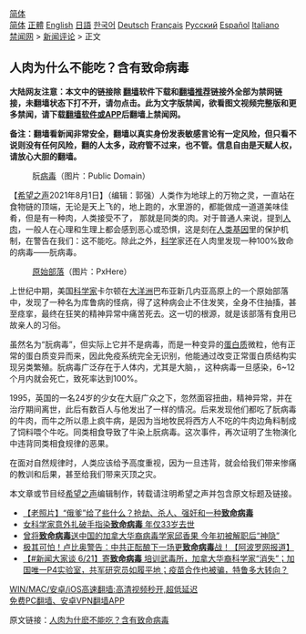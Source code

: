  <!-- 面包屑导航 --> <div class="breadcrumb"><!-- GTranslate: https://gtranslate.io/ -->  <div class="switcher notranslate">  <div class="selected">  <a href="#" onclick="return false;"> 简体</a>  </div>  <div class="option">  <a href="https://www.bannedbook.org" onclick="doGTranslate('zh-CN|zh-CN');jQuery('div.switcher div.selected a').html(jQuery(this).html());return false;" title="简体中文" class="nturl selected"> 简体</a>  <a href="https://www.bannedbook.org/zh-tw/" onclick="doGTranslate('zh-CN|zh-TW');jQuery('div.switcher div.selected a').html(jQuery(this).html());return false;" title="繁體中文" class="nturl"> 正體</a>  <a href="https://www.bannedbook.org/en/" onclick="doGTranslate('zh-CN|en');jQuery('div.switcher div.selected a').html(jQuery(this).html());return false;" title="English" class="nturl"> English</a>  <a href="https://www.bannedbook.org/ja/" onclick="doGTranslate('zh-CN|ja');jQuery('div.switcher div.selected a').html(jQuery(this).html());return false;" title="日本語" class="nturl"> 日語</a>  <a href="https://www.bannedbook.org/ko/" onclick="doGTranslate('zh-CN|ko');jQuery('div.switcher div.selected a').html(jQuery(this).html());return false;" title="한국어" class="nturl"> 한국어</a>  <a href="https://www.bannedbook.org/de/" onclick="doGTranslate('zh-CN|de');jQuery('div.switcher div.selected a').html(jQuery(this).html());return false;" title="Deutsch" class="nturl"> Deutsch</a>  <a href="https://www.bannedbook.org/fr/" onclick="doGTranslate('zh-CN|fr');jQuery('div.switcher div.selected a').html(jQuery(this).html());return false;" title="Français" class="nturl"> Français</a>  <a href="https://www.bannedbook.org/ru/" onclick="doGTranslate('zh-CN|ru');jQuery('div.switcher div.selected a').html(jQuery(this).html());return false;" title="Русский" class="nturl"> Русский</a>  <a href="https://www.bannedbook.org/es/" onclick="doGTranslate('zh-CN|es');jQuery('div.switcher div.selected a').html(jQuery(this).html());return false;" title="Español" class="nturl"> Español</a>  <a href="https://www.bannedbook.org/it/" onclick="doGTranslate('zh-CN|it');jQuery('div.switcher div.selected a').html(jQuery(this).html());return false;" title="Italiano" class="nturl"> Italiano</a>  </div>  </div>      <div class='breadcrumb-sub'><!-- Breadcrumb NavXT 6.3.0 --> <a href="https://www.bannedbook.org/" class="home">禁闻网</a> &gt; <a href="https://www.bannedbook.org/bnews/comments/" class="category">新闻评论</a> &gt; 正文</div></div><h2>人肉为什么不能吃？含有致命病毒</h2> <p class="notice"><b>大陆网友注意：本文中的链接除 <a href="https://github.com/bannedbook/fanqiang" >翻墙</a>软件下载和<a href="https://github.com/killgcd/justmysocks/blob/master/README.md">翻墙推荐</a>链接外全部为禁网链接，未翻墙状态下打不开，请勿点击。此为文字版禁闻，欲看图文视频完整版和更多禁闻，请下载<a href="https://github.com/bannedbook/fanqiang">翻墙软件或APP</a>后翻墙上禁闻网。</p><p>备注：翻墙看新闻非常安全，翻墙以真实身份发表敏感言论有一定风险，但只看不说则没有任何风险，翻的人太多，政府管不过来，也不管。信息自由是天赋人权，请放心大胆的翻墙。</b></p>  <div class="entry"> <figure><figcaption>朊<a href="https://www.bannedbook.org/bnews/tag/%e7%97%85%e6%af%92/" class="st_tag internal_tag" rel="tag" title="标签 病毒 下的日志">病毒</a>（图片：Public Domain）</figcaption></figure> <p>【<span class='wp_keywordlink_affiliate'><a href="https://www.soundofhope.org" title="希望之声" target="_blank">希望之声</a></span>2021年8月1日】（编辑：郭强）人类作为地球上的万物之灵，一直站在食物链的顶端，无论是天上飞的，地上跑的，水里游的，都能做成一道道美味佳肴，但是有一种肉，人类接受不了， 那就是同类的肉。对于普通人来说，提到<a href="https://www.bannedbook.org/bnews/tag/%E4%BA%BA%E8%82%89/" class="st_tag internal_tag" rel="tag" title="标签 人肉 下的日志">人肉</a>，一般人在心理和生理上都会感到恶心或恐惧，这是刻在<a href="https://www.bannedbook.org/bnews/tag/%e4%ba%ba%e7%b1%bb%e5%9f%ba%e5%9b%a0/" class="st_tag internal_tag" rel="tag" title="标签 人类基因 下的日志">人类基因</a>里的保护机制，在警告在我们：这不能吃。除此之外，<span class='wp_keywordlink'><a href="https://www.bannedbook.org/forum11/topic309.html" title="禁片：“科学”的棍子" target="_blank">科学</a></span>家还在人肉里发现一种100%致命的病毒——朊病毒。</p> <figure><figcaption><a href="https://www.bannedbook.org/bnews/tag/%E5%8E%9F%E5%A7%8B%E9%83%A8%E8%90%BD/" class="st_tag internal_tag" rel="tag" title="标签 原始部落 下的日志">原始部落</a>（图片：PxHere）</figcaption></figure> <p>上世纪中期，美国<a href="https://www.bannedbook.org/bnews/tag/%e7%a7%91%e5%ad%a6%e5%ae%b6/" class="st_tag internal_tag" rel="tag" title="标签 科学家 下的日志">科学家</a>卡尔顿在<a href="https://www.bannedbook.org/bnews/tag/%e5%a4%a7%e6%b4%8b%e6%b4%b2/" class="st_tag internal_tag" rel="tag" title="标签 大洋洲 下的日志">大洋洲</a>巴布亚新几内亚高原上的一个原始部落中，发现了一种名为库鲁病的怪病，得了这种病会止不住发笑，全身不住抽搐，甚至痉挛，最终在狂笑的精神异常中痛苦死去。这一切的根源，就是该部落有食用已故亲人的习俗。</p>  <p>虽然名为“朊病毒”，但实际上它并不是病毒，而是一种变异的<a href="https://www.bannedbook.org/bnews/tag/%E8%9B%8B%E7%99%BD%E8%B4%A8/" class="st_tag internal_tag" rel="tag" title="标签 蛋白质 下的日志">蛋白质</a>微粒，他有正常的蛋白质变异而来，因此免疫系统完全无识别，他能通过改变正常蛋白质结构实现另类繁殖。朊病毒广泛存在于人体内，尤其是大脑，，这种病毒一旦感染，6~12个月内就会死亡，致死率达到100%。</p> <p>1995，英国的一名24岁的少女在大庭广众之下，忽然面容扭曲，精神异常，并在治疗期间离世，此后有数百人与他发出了一样的情况。后来发现他们都吃了朊病毒的牛肉，而牛之所以患上疯牛病，是因为当地牧民将西方人不吃的牛肉边角料制成了饲料喂个牛吃。同类相食导致了牛染上朊病毒。这次事件，再次证明了生物演化中违背同类相食规律的恶果。</p>  <p>在面对自然规律时，人类应该给予高度重视，因为一旦违背，就会给我们带来惨痛的教训和后果，甚至给我们带来灭顶之灾。</p> <p>本文章或节目经<a href="https://www.bannedbook.org/bnews/tag/%e5%b8%8c%e6%9c%9b%e4%b9%8b%e5%a3%b0/" class="st_tag internal_tag" rel="tag" title="标签 希望之声 下的日志">希望之声</a>编辑制作，转载请注明希望之声并包含原文标题及链接。 </p>  <ul class='op-related-articles' title='相关阅读'> <li><a href='https://www.bannedbook.org/bnews/lifebaike/20210802/1598663.html' target='_blank'>【老照片】“俄爹”给了些什么？抢劫、杀人、强奸和一种<b>致命病毒</b></a></li> <li><a href='https://www.bannedbook.org/bnews/cnnews/20210801/1598018.html' target='_blank'>女科学家意外扎破手指染<b>致命病毒</b> 年仅33岁去世</a></li> <li><a href='https://www.bannedbook.org/bnews/baitai/20210701/1578227.html' target='_blank'>曾将<b>致命病毒</b>送中国的加拿大华裔病毒学家邱香果 今年初被解职后“神隐”</a></li> <li><a href='https://www.bannedbook.org/bnews/cbnews/20210624/1573162.html' target='_blank'>极其可怕！卢比奥警告：中共正酝酿下一场更<b>致命病毒</b>战！【阿波罗网报道】</a></li> <li><a href='https://www.bannedbook.org/bnews/bannedvideo/20210621/1571380.html' target='_blank'>【#新闻大家谈 6/21】寄<b>致命病毒</b> 培训武毒所，加拿大华裔科学家“消失”；加国唯一P4实验室，共军研究员如履平地；疫苗合作也被骗，特鲁多大转向？</a></li> </ul> <p class="texttj"> <a href="https://github.com/bannedbook/fanqiang/wiki/V2ray%E6%9C%BA%E5%9C%BA" target="_blank">WIN/MAC/安卓/iOS高速翻墙:高清视频秒开,超低延迟</a><br/> <a href="https://github.com/bannedbook/fanqiang/wiki/%E7%A6%81%E9%97%BB%E7%BD%91%E5%AE%89%E5%8D%93%E7%BF%BB%E5%A2%99%E6%96%B0%E9%97%BBAPP" target="_blank">免费PC翻墙、安卓VPN翻墙APP</a></p><p>原文链接：<a class="src_link"  href="https://www.soundofhope.org/post/531281" target="_blank">人肉为什麽不能吃？含有致命病毒</a></p> <a name='sharetosocial'></a>  <div style="margin-bottom:5px;padding-bottom:5px;clear:both"> <div id="archive-pix-1" class="banner-ads"> <!-- AuctionX Display platform tag START --> <div id="26318x728x90x621x_ADSLOT2" clicktrack="%%CLICK_URL_ESC%%"></div> <!-- AuctionX Display platform tag END --> </div> <div id="archive-pix-2" class="banner-ads"> <!-- AuctionX Display platform tag START --> <div id="26315x300x250x621x_ADSLOT2" clicktrack="%%CLICK_URL_ESC%%"></div> <!-- AuctionX Display platform tag END --> </div> </div>  <div id="archive-pix-1" class="banner-ads"> <!-- AuctionX Display platform tag START --> <div id="26318x728x90x621x_ADSLOT3" clicktrack="%%CLICK_URL_ESC%%"></div> <!-- AuctionX Display platform tag END --> </div> </div><!--END ENTRY--> 